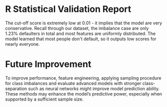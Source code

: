 # R Statistical Validation Report
The cut-off score is extremely low at 0.01 - it implies that the 
model are very conservative. Recall through our dataset, the imbalance
case are only 1.23% defaulters in total and most features are uniformly
distributed. The model learned that most people don't default, so it 
outputs low scores for nearly everyone.

# Future Improvement 
To improve performance, feature engineering, applying sampling procedure 
for class imbalances and evaluate advanced models with stronger class-separation
such as neural networks might improve model prediction ability. These methods may 
enhance the model’s predictive power, especially when supported by a sufficient 
sample size.